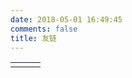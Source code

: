 ```yaml
---
date: 2018-05-01 16:49:45
comments: false
title: 友链
---
```

||||
|:-|-|:--|
||||


<style>
table th:nth-of-type(1){
width: 30%;
}
table th:nth-of-type(2){
width: 60%
;
}
table th:nth-of-type(3){
width: 10%;
}
</style>
<script>$(".header-02-3 a:first").addClass('current');</script>

　　


